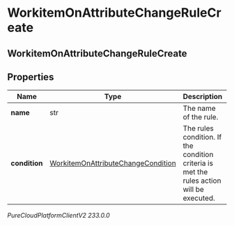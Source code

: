 # WorkitemOnAttributeChangeRuleCreate

## WorkitemOnAttributeChangeRuleCreate

## Properties

|Name | Type | Description | Notes|
|------------ | ------------- | ------------- | -------------|
| **name** | str | The name of the rule. | |
| **condition** | [WorkitemOnAttributeChangeCondition](WorkitemOnAttributeChangeCondition) | The rules condition. If the condition criteria is met the rules action will be executed. | |



_PureCloudPlatformClientV2 233.0.0_
